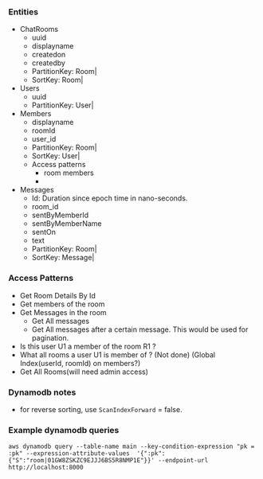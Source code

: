 
### Entities
- ChatRooms
  - uuid
  - displayname
  - createdon
  - createdby
  - PartitionKey: Room|<uuid>
  - SortKey: Room|<uuid>
- Users
  - uuid
  - PartitionKey: User|<uuid>
- Members
  - displayname
  - roomId
  - user_id
  - PartitionKey: Room|<uuid> 
  - SortKey: User|<uuid>
  - Access patterns
    - room members
    - 
- Messages
  - Id: Duration since epoch time in nano-seconds.
  - room_id
  - sentByMemberId
  - sentByMemberName
  - sentOn
  - text
  - PartitionKey: Room|<uuid>
  - SortKey: Message|<Id>


### Access Patterns
- Get Room Details By Id
- Get members of the room
- Get Messages in the room
  - Get All messages
  - Get All messages after a certain message. This would be used for pagination.
- Is this user U1 a member of the room R1 ? 
- What all rooms a user U1 is member of ? (Not done) (Global Index(userId, roomId) on members?)
- Get All Rooms(will need admin access)

### Dynamodb notes
- for reverse sorting, use `ScanIndexForward` = false.


### Example dynamodb queries
```
aws dynamodb query --table-name main --key-condition-expression "pk = :pk" --expression-attribute-values  '{":pk":{"S":"room|01GW8ZSKZC9EJJJ6BS5R8NMP1E"}}' --endpoint-url http://localhost:8000

```

